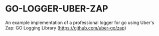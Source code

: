 # GO-LOGGER-UBER-ZAP

An example implementation of a professional logger for go using Uber's Zap: GO Logging Library (https://github.com/uber-go/zap)
